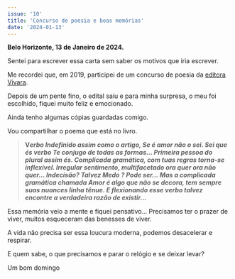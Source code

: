 ```yaml
---
issue: '10'
title: 'Concurso de poesia e boas memórias'
date: '2024-01-13'
---
```


**Belo Horizonte, 13 de Janeiro de 2024.**

Sentei para escrever essa carta sem saber os motivos que iria escrever.

Me recordei que, em 2019, participei de um concurso de poesia da [editora Vivara](https://vivaraeditora.com.br/).

Depois de um pente fino, o edital saiu e para minha surpresa, o meu foi escolhido, fiquei muito feliz e emocionado.

Ainda tenho algumas cópias guardadas comigo.

Vou compartilhar o poema que está no livro.

> **V*erbo Indefinido assim como o artigo, Se é amor não o sei. Sei que és verbo Te conjugo de todas as formas… Primeira pessoa do plural assim és. Complicada gramática, com tuas regras torna-se inflexível. Irregular sentimento, multifacetado ora quer ora não quer… Indecisão? Talvez Medo ? Pode ser… Mas a complicada gramática chamada Amor é algo que não se decora, tem sempre suas nuances linha tênue. E flexionando esse verbo talvez encontre a verdadeira razão de existir…***

Essa memória veio a mente e fiquei pensativo... Precisamos ter o prazer de viver, muitos esqueceram das benesses de viver.

A vida não precisa ser essa loucura moderna, podemos desacelerar e respirar.

E quem sabe, o que precisamos e parar o relógio e se deixar levar?

Um bom domingo
